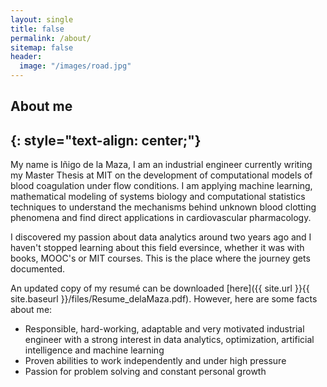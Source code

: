 ```yaml
---
layout: single
title: false
permalink: /about/
sitemap: false
header:
  image: "/images/road.jpg"
---
```

## About me
{: style="text-align: center;"}
---

My name is Iñigo de la Maza, I am an industrial engineer currently writing my Master Thesis at MIT on the development of computational models of blood coagulation under flow conditions. I am applying machine learning, mathematical modeling of systems biology and computational statistics techniques to understand the mechanisms behind unknown blood clotting phenomena and find direct applications in cardiovascular pharmacology. 

I discovered my passion about data analytics around two years ago and I haven't stopped learning about this field eversince, whether it was with books, MOOC's or MIT courses. This is the place where the journey gets documented.

An updated copy of my resumé can be downloaded [here]({{ site.url }}{{ site.baseurl }}/files/Resume_delaMaza.pdf). However, here are some facts about me:
  * Responsible, hard-working, adaptable and very motivated industrial engineer with a strong interest in data analytics, optimization, artificial intelligence and machine learning
  * Proven abilities to work independently and under high pressure
  * Passion for problem solving and constant personal growth
